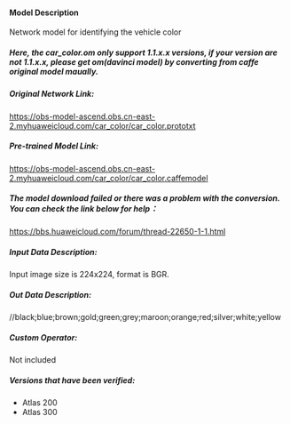 #### Model Description

Network model for identifying the vehicle color

##### Here, the car_color.om only support 1.1.x.x versions, if your version are not 1.1.x.x, please get om(davinci model) by converting from caffe original model maually.

##### Original Network Link:

https://obs-model-ascend.obs.cn-east-2.myhuaweicloud.com/car_color/car_color.prototxt

##### Pre-trained Model Link:

https://obs-model-ascend.obs.cn-east-2.myhuaweicloud.com/car_color/car_color.caffemodel

##### The model download failed or there was a problem with the conversion. You can check the link below for help：
https://bbs.huaweicloud.com/forum/thread-22650-1-1.html

##### Input Data Description:

Input image size is 224x224, format is BGR.

##### Out Data Description:

//black;blue;brown;gold;green;grey;maroon;orange;red;silver;white;yellow

##### Custom Operator:

Not included

##### Versions that have been verified: 

- Atlas 200
- Atlas 300
